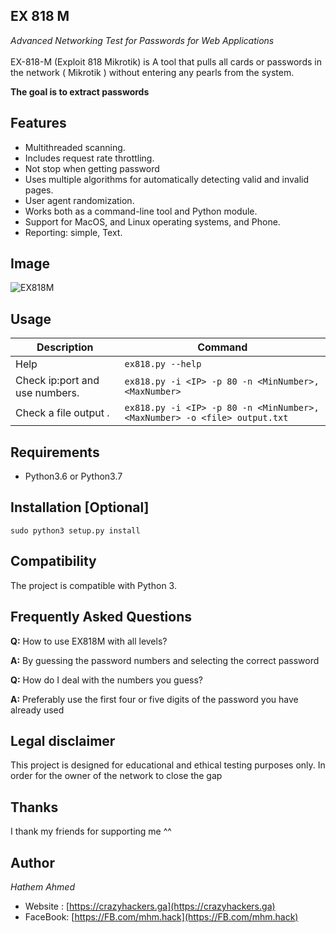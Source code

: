 EX 818 M
----
*Advanced Networking Test for Passwords for Web Applications*
 <br><br>
EX-818-M (Exploit 818 Mikrotik) is A tool that pulls all cards or passwords in the network ( Mikrotik ) without entering any pearls from the system.

**The goal is to extract passwords**

## Features
* Multithreaded scanning.
* Includes request rate throttling.
* Not stop when getting password
* Uses multiple algorithms for automatically detecting valid and invalid pages.
* User agent randomization.
* Works both as a command-line tool and Python module.
* Support for MacOS, and Linux operating systems, and Phone.
* Reporting: simple, Text.

## Image

![EX818M](https://github.com/HathemAhmed/ex818m/blob/master/index.png)

## Usage

| Description                                                | Command                                                                 |
|------------------------------------------------------------|-------------------------------------------------------------------------|
| Help                                                       | `ex818.py --help`                                                        |
| Check  ip:port and use numbers.                            | `ex818.py -i <IP> -p 80 -n <MinNumber>,<MaxNumber>`
| Check a file output .                                      | `ex818.py -i <IP> -p 80 -n <MinNumber>,<MaxNumber> -o <file> output.txt`                                          |



## Requirements
* Python3.6 or Python3.7


## Installation [Optional]
`sudo python3 setup.py install`


## Compatibility
The project is compatible with Python 3.

## Frequently Asked Questions
**Q:** How to use EX818M with all levels?

**A:** 
By guessing the password numbers and selecting the correct password


**Q:** How do I deal with the numbers you guess?

**A:**
Preferably use the first four or five digits of the password you have already used


## Legal disclaimer
This project is designed for educational and ethical testing purposes only. In order for the owner of the network to close the gap

## Thanks
I thank my friends for supporting me ^^

## Author
*Hathem Ahmed*
* Website : [https://crazyhackers.ga](https://crazyhackers.ga)
* FaceBook: [https://FB.com/mhm.hack](https://FB.com/mhm.hack)
